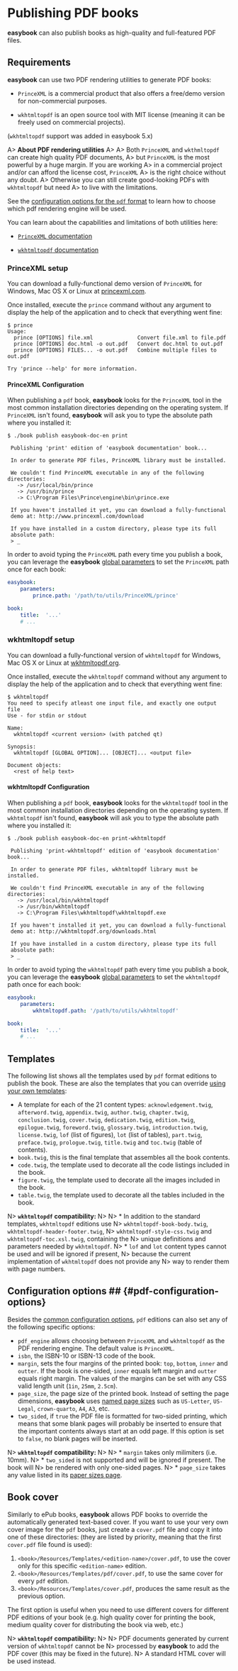 # Publishing PDF books #

**easybook** can also publish books as high-quality and full-featured PDF 
files.

## Requirements ##

**easybook** can use two PDF rendering utilities to generate PDF books:

- `PrinceXML` is a commercial product that also offers a free/demo version 
  for non-commercial purposes. 
  
- `wkhtmltopdf` is an open source tool with MIT license (meaning it can
  be freely used on commercial projects).
 
(`wkhtmltopdf` support was added in easybook 5.x)  
  
A> **About PDF rendering utilities**
A> 
A> Both `PrinceXML` and `wkthmltopdf` can create high quality PDF documents, 
A> but `PrinceXML` is the most powerful by a huge margin. If you are working 
A> in a commercial project and/or can afford the license cost, `PrinceXML` 
A> is the right choice without any doubt. 
A> Otherwise you can still create good-looking PDFs with `wkhtmltopdf` but need 
A> to live with the limitations.

See the [configuration options for the `pdf` format](#pdf-configuration-options) 
to learn how to choose which pdf rendering engine will be used. 

You can learn about the capabilities and limitations of both utilities here:

- [`PrinceXML` documentation](http://www.princexml.com/doc/)

- [`wkhtmltopdf` documentation](http://wkhtmltopdf.org/usage/wkhtmltopdf.txt)

### PrinceXML setup ###

You can download a fully-functional demo version of `PrinceXML` for Windows, 
Mac OS X or Linux at [princexml.com](http://www.princexml.com/).

Once installed, execute the `prince` command without any argument to display
the help of the application and to check that everything went fine:

~~~ .cli
$ prince
Usage:
  prince [OPTIONS] file.xml              Convert file.xml to file.pdf
  prince [OPTIONS] doc.html -o out.pdf   Convert doc.html to out.pdf
  prince [OPTIONS] FILES... -o out.pdf   Combine multiple files to out.pdf

Try 'prince --help' for more information.
~~~

#### PrinceXML Configuration ####

When publishing a `pdf` book, **easybook** looks for the `PrinceXML` tool in 
the most common installation directories depending on the operating system. If
`PrinceXML` isn't found, **easybook** will ask you to type the absolute path
where you installed it:

~~~ .cli
$ ./book publish easybook-doc-en print

 Publishing 'print' edition of 'easybook documentation' book...

 In order to generate PDF files, PrinceXML library must be installed.

 We couldn't find PrinceXML executable in any of the following directories:
   -> /usr/local/bin/prince
   -> /usr/bin/prince
   -> C:\Program Files\Prince\engine\bin\prince.exe

 If you haven't installed it yet, you can download a fully-functional
 demo at: http://www.princexml.com/download

 If you have installed in a custom directory, please type its full
 absolute path:
 > _
~~~

In order to avoid typing the `PrinceXML` path every time you publish a book,
you can leverage the **easybook** [global parameters](#global-parameters) to
set the `PrinceXML` path once for each book:

~~~ .yaml
easybook:
    parameters:
        prince.path: '/path/to/utils/PrinceXML/prince'

book:
    title:  '...'
    # ...
~~~

### wkhtmltopdf setup ###

You can download a fully-functional version of `wkhtmltopdf` for Windows, 
Mac OS X or Linux at [wkhtmltopdf.org](http://wkhtmltopdf.org/downloads.html).

Once installed, execute the `wkhtmltopdf` command without any argument to display
the help of the application and to check that everything went fine:

~~~ .cli
$ wkhtmltopdf
You need to specify atleast one input file, and exactly one output file
Use - for stdin or stdout

Name:
  wkhtmltopdf <current version> (with patched qt)

Synopsis:
  wkhtmltopdf [GLOBAL OPTION]... [OBJECT]... <output file>
  
Document objects:
  <rest of help text>
~~~

#### wkhtmltopdf Configuration ####

When publishing a `pdf` book, **easybook** looks for the `wkhtmltopdf` tool in 
the most common installation directories depending on the operating system. If
`wkhtmltopdf` isn't found, **easybook** will ask you to type the absolute path
where you installed it:

~~~ .cli
$ ./book publish easybook-doc-en print-wkhtmltopdf

 Publishing 'print-wkhtmltopdf' edition of 'easybook documentation' book...

 In order to generate PDF files, wkhtmltopdf library must be installed.

 We couldn't find PrinceXML executable in any of the following directories:
   -> /usr/local/bin/wkhtmltopdf
   -> /usr/bin/wkhtmltopdf
   -> C:\Program Files\wkhtmltopdf\wkhtmltopdf.exe

 If you haven't installed it yet, you can download a fully-functional
 demo at: http://wkhtmltopdf.org/downloads.html

 If you have installed in a custom directory, please type its full
 absolute path:
 > _
~~~

In order to avoid typing the `wkhtmltopdf` path every time you publish a book,
you can leverage the **easybook** [global parameters](#global-parameters) to
set the `wkhtmltopdf` path once for each book:

~~~ .yaml
easybook:
    parameters:
        wkhtmltopdf.path: '/path/to/utils/wkhtmltopdf'

book:
    title:  '...'
    # ...
~~~
## Templates ##

The following list shows all the templates used by `pdf` format editions to
publish the book. These are also the templates that you can override 
[using your own templates](#custom-templates):

  * A template for each of the 21 content types: `acknowledgement.twig`,
    `afterword.twig`, `appendix.twig`, `author.twig`, `chapter.twig`,
    `conclusion.twig`, `cover.twig`, `dedication.twig`, `edition.twig`,
    `epilogue.twig`, `foreword.twig`, `glossary.twig`, `introduction.twig`,
    `license.twig`, `lof` (list of figures), `lot` (list of tables),
    `part.twig`, `preface.twig`, `prologue.twig`, `title.twig` and `toc.twig`
    (table of contents).
  * `book.twig`, this is the final template that assembles all the book
    contents.
  * `code.twig`, the template used to decorate all the code listings included 
    in the book.
  * `figure.twig`, the template used to decorate all the images included in the
    book.
  * `table.twig`, the template used to decorate all the tables included in the
    book.

N> **`wkhtmltopdf` compatibility:**
N> 
N> * In addition to the standard templates, `wkhtmltopdf` editions use 
N>   `wkhtmltopdf-book-body.twig`, `wkhtmltopdf-header-footer.twig`, 
N>   `wkhtmltopdf-style-css.twig` and `wkhtmltopdf-toc.xsl.twig`, containing the 
N>   unique definitions and parameters needed by `wkhtmltopdf`.
N> * `lof` and `lot` content types cannot be used and will be ignored if present, 
N>   because the current implementation of `wkhtmltopdf` does not provide any
N>   way to render them with page numbers.

## Configuration options ## {#pdf-configuration-options}

Besides the [common configuration options](#common-edition-options), `pdf`
editions can also set any of the following specific options:

  * `pdf_engine` allows choosing between `PrinceXML` and `wkhtmltopdf` as the
     PDF rendering engine. The default value is `PrinceXML`.
  * `isbn`, the ISBN-10 or ISBN-13 code of the book.
  * `margin`, sets the four margins of the printed book: `top`, `bottom`,
    `inner` and `outter`. If the book is one-sided, `inner` equals left margin 
    and `outter` equals right margin. The values of the margins can be set 
    with any CSS valid length unit (`1in`, `25mm`, `2.5cm`).
  * `page_size`, the page size of the printed book. Instead of setting the page
    dimensions, **easybook** uses [named page sizes][1] such as `US-Letter`,
    `US-Legal`, `crown-quarto`, `A4`, `A3`, etc.
  * `two_sided`, if `true` the PDF file is formatted for two-sided printing, 
    which means that some blank pages will probably be inserted to ensure that
    the important contents always start at an odd page. If this option is set
    to `false`, no blank pages will be inserted.

N> **`wkhtmltopdf` compatibility:**
N> 
N> * `margin` takes only milimiters (i.e. 10mm).
N> * `two_sided` is not supported and will be ignored if present. The book will
N>   be rendered with only one-sided pages.
N> * `page_size` takes any value listed in its [paper sizes page][2]. 

## Book cover ##

Similarly to ePub books, **easybook** allows PDF books to override the 
automatically generated text-based cover. If you want to use your 
very own cover image for the `pdf` books, just create a `cover.pdf` file 
and copy it into one of these directories: (they are listed by priority, 
meaning that the first `cover.pdf` file found is used):

  1. `<book>/Resources/Templates/<edition-name>/cover.pdf`, to use the cover
     only for this specific `<edition-name>` edition.
  2. `<book>/Resources/Templates/pdf/cover.pdf`, to use the same cover for
     every `pdf` edition.
  3. `<book>/Resources/Templates/cover.pdf`, produces the same result as the
     previous option.

The first option is useful when you need to use different covers for
different PDF editions of your book (e.g. high quality cover for printing
the book, medium quality cover for distributing the book via web, etc.)

N> **`wkhtmltopdf` compatibility:**
N> 
N> PDF documents generated by current version of `wkhtmltopdf` cannot be
N> processed by **easybook** to add the PDF cover (this may be fixed in the future). 
N> A standard HTML cover will be used instead.


[1]: http://www.princexml.com/doc/9.0/page-size/
[2]: http://doc.qt.io/qt-4.8/qprinter.html#PaperSize-enum
